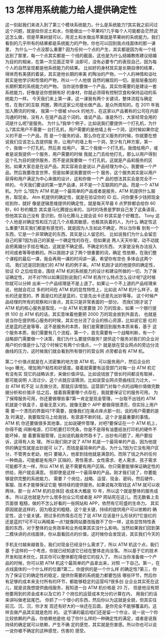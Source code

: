 # 13 怎样用系统能力给人提供确定性

这一刻起我们来进入到了第三个模块系统能力。什么是系统能力?其实我之前问过 这个问题，就是给你泥土和水，你能做出一个苹果吗?几乎每个人可能都会茫然说 这怎么做，但是苹果树就可以，用泥土和水做出苹果就是苹果树的系统能力。我们 看到的几乎所有的结果都是系统能力的产物，你也可以回到我点线面体的那一课里， 为什么一个点没那么重要?
因为任何一个点的产生，其实都是因为有一个线达到了那里，每一个点其实都是一 个线的截面，这也是为什么结婚教练建议结婚为目的的相亲，在第一次见面正常平 淡即可，没有必要专门的表现自己，因为每个人的自然呈现都是他系统能力的结果。
比如好的身材其实是长期自律的结果，得体而有美感的着装，其实是他长期的审美 的陶冶的产物，一个人的神情和谈吐其实是他学识和性情的产物，所以一个人他很 自然的展现的一切，是层层叠加的长期积累的系统能力的产物。
当你说你要做一个产品，其实你需要的是建设一套系统能力，好像是说你想拥有好 的身材，你就必须得有控制饮食和保持运动的系统能力一样。
今天我们来上第一课，这一课我有两个关键词，整体流程与确定性，在我们的互联 网圈，腾讯这家公司擅长做产品，是众所周知的。在 2011 年我加入腾讯的时候， 我第一个很被 shock 的地方，在这家以产品著称的公司在内部沟通的时候，没有人 在提产品这个词的。谁说产品，谁是外行，大家经常会用的词是什么呢?是服务。 为什么?我举个例子，比如说我们要提供一个打孔机，为什么?其实用户不需要一 台打孔机，用户需要的是他墙上有一个洞，这时候如果你定义的不是一个产品，而 是一个服务的话，那么你在定义服务的时候，你就要在想说我们应该怎么去提供服 务，让用户的墙上有一个洞，至少有几种方案，第一个，我做一个打孔机，然后卖 给用户。
第二个我做一个打孔机，我借给用户，或者是说我提供一个服务，用户需要的时候 我就上门去给他打孔，那么以用户得到这个孔为目的提供服务，而不是说我要做一 个打孔机，这就是产品和服务的区别。如果大家总是在谈产品，其实容易会是说以 产品经理为中心，我要做一个产品，然后我要改变世界，但是如果说我要提供一个 服务，这个服务其实是以用户获得和用户满足为中心来做的设计，这和你做一个产 品的想法其实会是完全不一样的。
今天我们要谈的第一堂产品课，并不是一个互联网的产品，而是一个 ATM 机。为什 么?因为 ATM 机是一个最简单的产品或者是服务，ATM 机提供什么服务，取现金。 Atm 机提供的确定性，就是在验证你的 ID 后，问你要多少钱把现金给到你，就好 像是逻辑思维提供的确定性，就是每天早晨 6 点罗胖都会给你 60 秒，60 秒的概念 其实是马化腾提出来的，当时的场景是罗胖自己发了这条语音，但他其实自己没有 意识到，但马化腾马上就会说 60 秒其实是个好概念。
Tony 这个人他是对确定性和压力这几个点极其敏感，也极其执着的人，为什么 确定性这么重要?其实我们都是有感觉的，就是因为人生如此不确定，所以当你看 到有一个东西，它是一个非常确定的东西，其实是让人留恋的。
比如说我们为什么会留恋自己的家?因为自己的家是一个确定性的存在，但如果说 两人天天吵架，动不动就会把离婚分手挂在嘴边，这就是不确定感。不确定的东西， 大家是没有办法投入时间或者等等依赖的。所以我刚才谈了两个很重要的词，确定 性依赖，在我们整个课程的最后一课，我会再用一课的时间讲一遍，希望你有空也 多体会这两个词。
我们还是回到我们的 ATM 机的例子来。ATM 机刚才谈的他提供的确定性，验证 ID 之后给现金，围绕 ATM 机的系统能力的设计和建设所做的一切，为了保证确定性， 对不对?所以如果回到说我们 ATM 机有什么特点怎么设计呢?这时候你就可以分辨 出来一个产品经理是不是上道了。如果让一个不上道的产品经理来说，他就会花过 多的时间在 ATM 机的显性特性上，比如说 ATM 机什么样子，是长的还是宽的，界 面是红的还是蓝的，它是先出卡还是先出钞等等。
这个时候产品经理的所有的观察和兴奋点，其实只是非常表面的一部分。
而我们刚才说了 ATM 机的核心服务是取现，一台 ATM 机里要放 20 万的现金，如果 一个银行提供 100 台 ATM 机的话，其实意味着他要把 2000 万的现金放到外面去， 也就是说当你在提供核心服务的时候，其实也分流了企业的核心资源，比如说它是 红的还是蓝的还是等等，这不是服务的本质，我们是需要回到服务本质来看，基于 这个服务本质，我们需要有几个流程，第一个，首先需要有一个战略判断，有一个 战略部门需要做一个决策，我们为什么要提供服务?
提供这个服务对我们的企业对用户的价值是什么?这个时候它有两个价值点，一个 就是放在营业网点的旁边分流曲线的压力，这时候我们就会看到所有银行的营业网 点旁都会有 ATM 机。

第二个价值点就是在人流密集的地方放 ATM 机，可以服务用户，然后企业的 logo 曝光，增加用户粘性和好感度。接着就需要有运营部门对每一台 ATM 机它有没有实 现它的战略诉求，来做价值评估。比如说钱放了很长时间都没有取掉，那可能说明 人流过少。这个点就应该猜测，比如说营业网点旁曲线压力过大，一台 ATM 机不足 以去做分流，那就应该增加。运营部门对每个点的战略价值做完数据分析和价值评 估之后，接着我需要哪个点存在，我就要保证它的服务可用。
为了保障服务可用，你还要做哪些事?第一肯定是现金管理，一台取不出钱的 ATM 机就是个铁盒子，是毫无意义的。就像无数个 APP 都做得很漂亮，但实际上用户需 要一个漂亮的界面吗?不需要，就像我们在痛点痒点那一刻，说的用户需要的是及 时满足，我要取现马上给我钱，有源源不断的钱，这个才是最重要的事情。ATM 机 你还要做很多其他事，比如说硬件管理，对吧?要保证在一个 ATM 机上，你得不能 间断电源，打印机要打印凭条，你是不是得有油墨纸张打印机的硬件不能坏掉，接 着要客服管理，比如说机器突然吞卡了，出钞有问题了，用户要投诉，这得有人处 理。
所以我们刚才说了 ATM 机是一个最简单的产品，因为他提供的确定性就是出钞就可 以了。而钱是最简单的产品，为什么?因为它没有用户区分，不管男女老幼，他只 要输入，他拿到钱他就是满意的。而除了钱之外的任何一种商品，可能都是有用户 区隔的，男性需求、女性需求、老人需求、孩子需求可能都不太一样，所以 ATM 机 是不需要有用户区隔，你只需要能够保证确定性的供给，用户就会满意。
但即使是这样一个最简单的产品，刚才我们说了，你要能够提供完整的系统能力， 需要 7 个岗位，战略、运营、现金、密码，然后硬件、客服、技术才能够保证它能 够持续的提供服务。如果说每次取钱这 ATM 就可以收两块，那一台 ATM 机的总体回 收成本大概是 10 年，所以这个就是整体的服务成本。
所以这也就是为什么很多创业公司或者是 APP 网站死在这儿。而无数看上去页面很 粗糙，做的不怎么好看的一些网站和 APP，依然有它旺盛的生命力。
其实原因就是这样的，因为稳定的粗糙，这个是关键，持续的提供用户可以依赖的 确定性，这个是关键。把过多的热情去花在了说 ATM 应该是什么形状的?它是红的 还是蓝的?可不可以再精美一点?就像网站要改版救不了你一样，这些显性特性表 面的东西，对于整体的业务效率和业务结果其实没什么影响。当然如果我们回到第 二模块讲的点线面体，你从面看回点的价值，这时候你会发现说，其实我们今天的

手机支付越来越普及，我们对现金已经没什么需求了，所以 ATM 机这个点，我们基 于这样的一个考虑，你就已经知道它已经在整体走向没落。
所以基于它的技术开发和技术优化，其实你可以整体都在降低它的投入了。
所以当你准备做一个产品的时候，你可以把 ATM 机这个最简单的产品拿出来，对照 一下自己。第一，在点线面体的一个什么样的位置?第二，你提供的是一个什么样 的确定性?第三，你为了保证它的确定性的稳定，提供你需要的系统能力都要包括 哪些环节，然后你有足够的成本来支付所有的环节，都能够稳定的运营吗?很多创 业企业其实死在这儿，就是说我想提供曲线服务，我知道一台 ATM 机价格是 20 万， 但是他没有把他要用到的资金成本以及它的 7 个岗位的运营成本充分的计算在内， 用我们的话来讲叫做老鼠尾巴。
你抓了一个很小的东西，然后你以为这就是全貌，但其实往前沉、沉、沉，你才发 现还有好大的一块还在后面，是你完全不能够覆盖的。这样去做产品其实就是危险 的。
这节课的最后咱们还是留一个作业，说一说一个你比较依赖的产品，你依赖他是他 给了你什么样的一种确定性的满足，或者是说我持续的确定就可以依赖，产生不确 定的感觉，其实就是伤害感。所以你也可以说一说你被不确定的这种感觉，伤害的 感受。